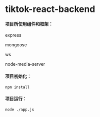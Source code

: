 # tiktok-react-backend
#### 项目所使用组件和框架：
express

mongoose

ws

node-media-server
####  项目初始化：
```
npm install
```
#### 项目运行：
```
node ./app.js
```

